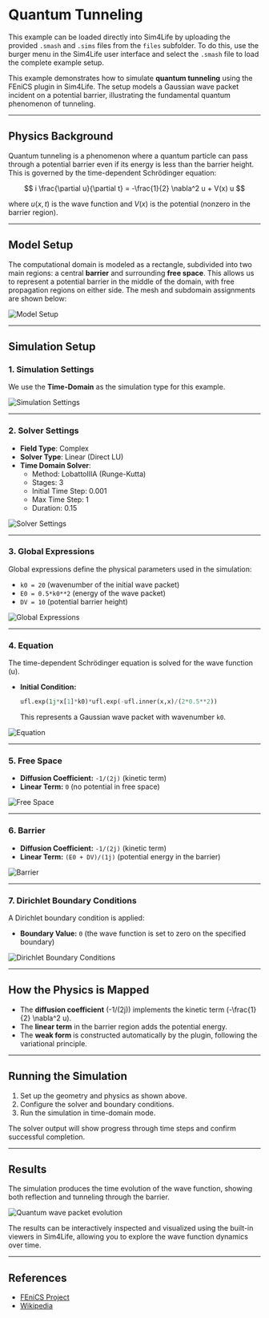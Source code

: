 # Quantum Tunneling

This example can be loaded directly into Sim4Life by uploading the provided `.smash` and `.sims` files from the `files` subfolder. To do this, use the burger menu in the Sim4Life user interface and select the `.smash` file to load the complete example setup.

This example demonstrates how to simulate **quantum tunneling** using the FEniCS plugin in Sim4Life. The setup models a Gaussian wave packet incident on a potential barrier, illustrating the fundamental quantum phenomenon of tunneling.

---

## Physics Background

Quantum tunneling is a phenomenon where a quantum particle can pass through a potential barrier even if its energy is less than the barrier height. This is governed by the time-dependent Schrödinger equation:

$$
i \frac{\partial u}{\partial t} = -\frac{1}{2} \nabla^2 u + V(x) u
$$

where $u(x, t)$ is the wave function and $V(x)$ is the potential (nonzero in the barrier region).

---

## Model Setup

The computational domain is modeled as a rectangle, subdivided into two main regions: a central **barrier** and surrounding **free space**. This allows us to represent a potential barrier in the middle of the domain, with free propagation regions on either side. The mesh and subdomain assignments are shown below:

![Model Setup](./screenshots/model.png)

---

## Simulation Setup

### 1. Simulation Settings

We use the **Time-Domain** as the simulation type for this example.

![Simulation Settings](./screenshots/simulation_setup.png)

---

### 2. Solver Settings

- **Field Type**: Complex
- **Solver Type**: Linear (Direct LU)
- **Time Domain Solver**:
  - Method: LobattoIIIA (Runge-Kutta)
  - Stages: 3
  - Initial Time Step: 0.001
  - Max Time Step: 1
  - Duration: 0.15

![Solver Settings](./screenshots/solver_settings.png)

---

### 3. Global Expressions

Global expressions define the physical parameters used in the simulation:
- `k0 = 20` (wavenumber of the initial wave packet)
- `E0 = 0.5*k0**2` (energy of the wave packet)
- `DV = 10` (potential barrier height)

![Global Expressions](./screenshots/global_expressions.png)

---

### 4. Equation

The time-dependent Schrödinger equation is solved for the wave function \(u\).

- **Initial Condition:**
  ```python
  ufl.exp(1j*x[1]*k0)*ufl.exp(-ufl.inner(x,x)/(2*0.5**2))
  ```
  This represents a Gaussian wave packet with wavenumber `k0`.

![Equation](./screenshots/equation_settings.png)

---

### 5. Free Space

- **Diffusion Coefficient:** `-1/(2j)` (kinetic term)
- **Linear Term:** `0` (no potential in free space)

![Free Space](./screenshots/free_space.png)

---

### 6. Barrier

- **Diffusion Coefficient:** `-1/(2j)` (kinetic term)
- **Linear Term:** `(E0 + DV)/(1j)` (potential energy in the barrier)

![Barrier](./screenshots/barrier.png)

---

### 7. Dirichlet Boundary Conditions

A Dirichlet boundary condition is applied:
- **Boundary Value:** `0` (the wave function is set to zero on the specified boundary)

![Dirichlet Boundary Conditions](./screenshots/boundary_settings.png)

---

## How the Physics is Mapped

- The **diffusion coefficient** \(-1/(2j)\) implements the kinetic term \(-\frac{1}{2} \nabla^2 u\).
- The **linear term** in the barrier region adds the potential energy.
- The **weak form** is constructed automatically by the plugin, following the variational principle.

---

## Running the Simulation

1. Set up the geometry and physics as shown above.
2. Configure the solver and boundary conditions.
3. Run the simulation in time-domain mode.

The solver output will show progress through time steps and confirm successful completion.

---

## Results

The simulation produces the time evolution of the wave function, showing both reflection and tunneling through the barrier.

![Quantum wave packet evolution](./screenshots/qm_wave.gif)

The results can be interactively inspected and visualized using the built-in viewers in Sim4Life, allowing you to explore the wave function dynamics over time.

---

## References

- [FEniCS Project](https://fenicsproject.org/)
- [Wikipedia](https://en.wikipedia.org/wiki/Rectangular_potential_barrier)
